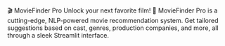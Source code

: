 🎬 MovieFinder Pro
Unlock your next favorite film! 🎥 MovieFinder Pro is a cutting-edge, NLP-powered movie recommendation system. Get tailored suggestions based on cast, genres, production companies, and more, all through a sleek Streamlit interface.
